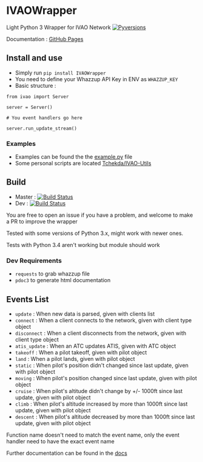 # IVAOWrapper
Light Python 3 Wrapper for IVAO Network   [![Pyversions](https://img.shields.io/pypi/pyversions/IVAOWrapper?style=flat-square)](https://pypi.python.org/pypi/IVAOWrapper)

Documentation : [GitHub Pages](https://tchekda.github.io/IVAOWrapper/)
## Install and use
 * Simply run ``pip install IVAOWrapper``
 * You need to define your Whazzup API Key in ENV as `WHAZZUP_KEY`
 * Basic structure : 
 ```
from ivao import Server

server = Server()

# You event handlers go here 

server.run_update_stream()
``` 
### Examples 
 * Examples can be found the the [example.py](https://github.com/Tchekda/IVAOWrapper/blob/dev/example.py) file
 * Some personal scripts are located [Tchekda/IVAO-Utils](https://github.com/Tchekda/IVAO-Utils)


## Build
 - Master : [![Build Status](https://travis-ci.com/Tchekda/IVAOWrapper.svg?branch=master)](https://travis-ci.com/Tchekda/IVAOWrapper)
 - Dev :  [![Build Status](https://travis-ci.com/Tchekda/IVAOWrapper.svg?branch=dev)](https://travis-ci.com/Tchekda/IVAOWrapper)

You are free to open an issue if you have a problem, and welcome to make a PR to improve the wrapper

Tested with some versions of Python 3.x, might work with newer ones.
 
Tests with Python 3.4 aren't working but module should work
### Dev Requirements
 - `requests` to grab whazzup file
 - `pdoc3` to generate html documentation


## Events List
 * `update` : When new data is parsed, given with clients list
 * `connect` : When a client connects to the network, given with client type object
 * `disconnect` : When a client disconnects from the network, given with client type object
 * `atis_update` : When an ATC updates ATIS, given with ATC object
 * `takeoff` : When a pilot takeoff, given with pilot object
 * `land` : When a pilot lands, given with pilot object
 * `static` : When pilot's position didn't changed since last update, given with pilot object
 * `moving` : When pilot's position changed since last update, given with pilot object
 * `cruise` : When pilot's altitude didn't change by +/- 1000ft since last update, given with pilot object
 * `climb` : When pilot's altitude increased by more than 1000ft since last update, given with pilot object
 * `descent` : When pilot's altitude decreased by more than 1000ft since last update, given with pilot object
 
 Function name doesn't need to match the event name, only the event handler need to have the exact event name
 
 Further documentation can be found in the [docs](https://tchekda.github.io/IVAOWrapper/)
 